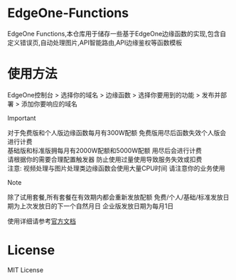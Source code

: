 # EdgeOne-Functions
EdgeOne Functions,本仓库用于储存一些基于EdgeOne边缘函数的实现,包含自定义错误页,自动处理图片,API智能路由,API边缘鉴权等函数模板

# 使用方法 
EdgeOne控制台 > 选择你的域名 > 边缘函数 > 选择你要用到的功能 > 发布并部署 > 添加你要响应的域名

> [!IMPORTANT]  
> 对于免费版和个人版边缘函数每月有300W配额 免费版用尽后函数失效个人版会进行计费  
> 基础版和标准版拥每月有2000W配额和5000W配额 用尽后会进行计费  
> 请根据你的需要合理配置触发器 防止使用过量使用导致服务失效或扣费    
> 注意: 视频处理与图片处理类边缘函数会使用大量CPU时间 请注意你的业务使用  

> [!NOTE]  
> 除了试用套餐,所有套餐在有效期内都会重新发放配额
> 免费/个人/基础/标准发放日期为上次发放日的下一个自然月日
> 企业版发放日期为每月1日

使用详细请参考[官方文档](https://edgeone.ai/zh/document/53372)  

# License
MIT License  
